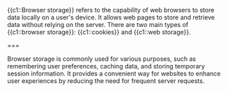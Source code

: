 {{c1::Browser storage}} refers to the capability of web browsers to store data locally on a user's device.
It allows web pages to store and retrieve data without relying on the server.
There are two main types of {{c1::browser storage}}: {{c1::cookies}} and {{c1::web storage}}.

===

Browser storage is commonly used for various purposes, such as remembering user preferences, caching data, and storing temporary session information.
It provides a convenient way for websites to enhance user experiences by reducing the need for frequent server requests.
